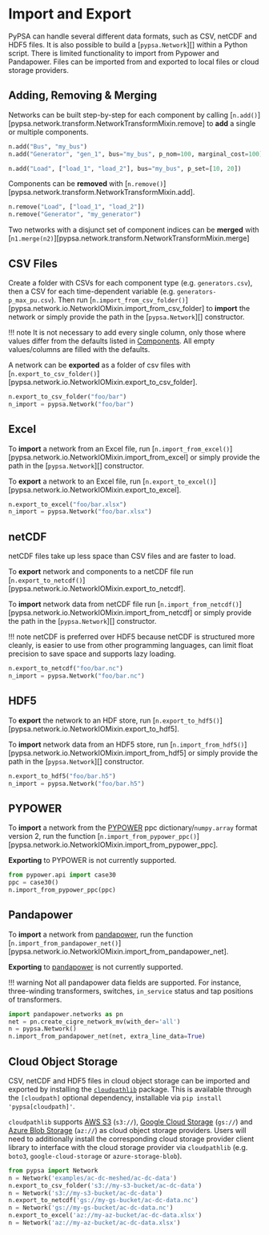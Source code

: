# Import and Export

PyPSA can handle several different data formats, such as CSV, netCDF and HDF5
files. It is also possible to build a [`pypsa.Network`][] within a Python
script. There is limited functionality to import from Pypower and Pandapower.
Files can be imported from and exported to local files or cloud storage
providers.

## Adding, Removing & Merging

Networks can be built step-by-step for each component by calling 
[`n.add()`][pypsa.network.transform.NetworkTransformMixin.remove] to **add** a single or multiple components.

```py
n.add("Bus", "my_bus")
n.add("Generator", "gen_1", bus="my_bus", p_nom=100, marginal_cost=100)
```

```py
n.add("Load", ["load_1", "load_2"], bus="my_bus", p_set=[10, 20])
```

Components can be **removed** with [`n.remove()`][pypsa.network.transform.NetworkTransformMixin.add].

```py
n.remove("Load", ["load_1", "load_2"])
n.remove("Generator", "my_generator")
```

Two networks with a disjunct set of component indices can be **merged** with [`n1.merge(n2)`][pypsa.network.transform.NetworkTransformMixin.merge]

## CSV Files

Create a folder with CSVs for each component type (e.g. `generators.csv`), then a CSV for each time-dependent variable (e.g.
`generators-p_max_pu.csv`). Then run
[`n.import_from_csv_folder()`][pypsa.network.io.NetworkIOMixin.import_from_csv_folder] to **import** the network or simply provide the path in the [`pypsa.Network`][] constructor.

!!! note
    It is not necessary to add every single column, only those where values differ from the defaults listed in [Components](../user-guide/components.md). All empty values/columns are filled with the defaults.

A network can be **exported** as a folder of csv files with [`n.export_to_csv_folder()`][pypsa.network.io.NetworkIOMixin.export_to_csv_folder].

```py
n.export_to_csv_folder("foo/bar")
n_import = pypsa.Network("foo/bar")
```

## Excel

To **import** a network from an Excel file, run [`n.import_from_excel()`][pypsa.network.io.NetworkIOMixin.import_from_excel] or simply provide the path in the [`pypsa.Network`][] constructor.

To **export** a network to an Excel file, run [`n.export_to_excel()`][pypsa.network.io.NetworkIOMixin.export_to_excel].

```py
n.export_to_excel("foo/bar.xlsx")
n_import = pypsa.Network("foo/bar.xlsx")
```

## netCDF

netCDF files take up less space than CSV files and are faster to load.

To **export** network and components to a netCDF file run [`n.export_to_netcdf()`][pypsa.network.io.NetworkIOMixin.export_to_netcdf].

To **import** network data from netCDF file run [`n.import_from_netcdf()`][pypsa.network.io.NetworkIOMixin.import_from_netcdf]  or simply provide the path in the [`pypsa.Network`][] constructor.

!!! note
    netCDF is preferred over HDF5 because netCDF is structured more
    cleanly, is easier to use from other programming languages, can limit
    float precision to save space and supports lazy loading.

```py
n.export_to_netcdf("foo/bar.nc")
n_import = pypsa.Network("foo/bar.nc")
```

## HDF5

To **export** the network to an HDF store, run [`n.export_to_hdf5()`][pypsa.network.io.NetworkIOMixin.export_to_hdf5].

To **import** network data from an HDF5 store, run [`n.import_from_hdf5()`][pypsa.network.io.NetworkIOMixin.import_from_hdf5] or simply provide the path in the [`pypsa.Network`][] constructor.

```py
n.export_to_hdf5("foo/bar.h5")
n_import = pypsa.Network("foo/bar.h5")
```

## PYPOWER

To **import** a network from the [PYPOWER](https://github.com/rwl/PYPOWER)  ppc dictionary/`numpy.array` format
version 2, run the function [`n.import_from_pypower_ppc()`][pypsa.network.io.NetworkIOMixin.import_from_pypower_ppc].

**Exporting** to PYPOWER is not currently supported.

```py
from pypower.api import case30
ppc = case30()
n.import_from_pypower_ppc(ppc)
```

## Pandapower

To **import** a network from [pandapower](http://www.pandapower.org/), run the function [`n.import_from_pandapower_net()`][pypsa.network.io.NetworkIOMixin.import_from_pandapower_net].

**Exporting** to [pandapower](http://www.pandapower.org/) is not currently supported.

!!! warning 
    Not all pandapower data fields are supported. For instance,
    three-winding transformers, switches, `in_service` status and tap positions
    of transformers.

```py
import pandapower.networks as pn
net = pn.create_cigre_network_mv(with_der='all')
n = pypsa.Network()
n.import_from_pandapower_net(net, extra_line_data=True)
```

## Cloud Object Storage

CSV, netCDF and HDF5 files in cloud object storage can be imported and exported
by installing the [`cloudpathlib`](https://cloudpathlib.drivendata.org/stable/)
package. This is available through the `[cloudpath]` optional dependency,
installable via `pip install 'pypsa[cloudpath]'`.

`cloudpathlib` supports [AWS S3](https://aws.amazon.com/s3/) (`s3://`), [Google
Cloud Storage](https://cloud.google.com/storage) (`gs://`) and [Azure Blob
Storage](https://azure.microsoft.com/en-us/products/storage/blobs) (`az://`) as
cloud object storage providers. Users will need to additionally install the
corresponding cloud storage provider client library to interface with the cloud
storage provider via `cloudpathlib` (e.g. `boto3`, `google-cloud-storage` or
`azure-storage-blob`).

```python
from pypsa import Network
n = Network('examples/ac-dc-meshed/ac-dc-data')
n.export_to_csv_folder('s3://my-s3-bucket/ac-dc-data')
n = Network('s3://my-s3-bucket/ac-dc-data')
n.export_to_netcdf('gs://my-gs-bucket/ac-dc-data.nc')
n = Network('gs://my-gs-bucket/ac-dc-data.nc')
n.export_to_excel('az://my-az-bucket/ac-dc-data.xlsx')
n = Network('az://my-az-bucket/ac-dc-data.xlsx')
```